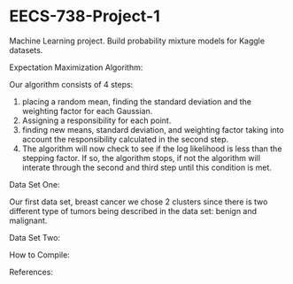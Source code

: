 # EECS-738-Project-1
Machine Learning project. Build probability mixture models for Kaggle datasets.

Expectation Maximization Algorithm:

Our algorithm consists of 4 steps: 
  1) placing a random mean, finding the standard deviation and the weighting factor for each Gaussian. 
  2) Assigning a responsibility for each point. 
  3) finding new means, standard deviation, and weighting factor taking into account the responsibility
  calculated in the second step. 
  4) The algorithm will now check to see if the log likelihood is less than the stepping factor. If so, the algorithm stops,        if not the algorithm will interate through the second and third step until this condition is met. 

Data Set One:

Our first data set, breast cancer we chose 2 clusters since there is two different type of tumors being described in the data set: benign and malignant.

Data Set Two:


How to Compile: 


References: 

